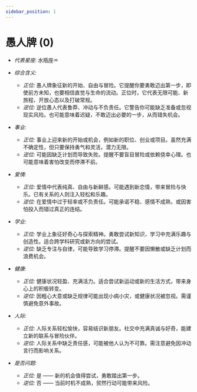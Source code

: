 ```yaml
---
sidebar_position: 1
---
```


# 愚人牌 (0)

- *代表星座:* 水瓶座♒️
- *综合含义:* 
  - *正位:* 愚人牌象征新的开始、自由与冒险。它提醒你要勇敢迈出第一步，即使前方未知，也要相信直觉与生命的流动。正位时，它代表无限可能、新旅程、开放心态以及打破常规。
  - *逆位:* 逆位愚人代表鲁莽、冲动与不负责任。它警告你可能缺乏准备或忽视现实风险。也可能意味着迟疑，不敢迈出必要的一步，从而错失机会。
- *事业:* 
  - *正位:* 事业上迎来新的开始或机会，例如新的职位、创业或项目。虽然充满不确定性，但只要保持勇气和灵活，潜力无限。
  - *逆位:* 可能因缺乏计划而导致失败。提醒不要盲目冒险或依赖侥幸心理。也可能意味着害怕改变而停滞不前。
- *爱情:* 
  - *正位:* 爱情中代表纯真、自由与新鲜感。可能遇到新恋情，带来冒险与快乐。已有关系的人则注入轻松和乐趣。
  - *逆位:* 在爱情中过于轻率或不负责任。可能承诺不稳、感情不成熟，或因害怕投入而错过真正的连结。
- *学业:* 
  - *正位:* 学业上象征好奇心与探索精神。勇敢尝试新知识，学习中充满乐趣与创造性。适合跨学科研究或新方向的尝试。
  - *逆位:* 缺乏专注与自律，可能导致学习停滞。提醒不要因懒散或缺乏计划而浪费机会。
- *健康:* 
  - *正位:* 健康状况轻盈、充满活力。适合尝试新运动或新的生活方式，带来身心上的积极转变。
  - *逆位:* 因粗心大意或缺乏规律可能出现小病小灾，或健康状况被忽视。需谨慎避免意外事故。
- *人际:* 
  - *正位:* 人际关系轻松愉快，容易结识新朋友。社交中充满真诚与好奇，能建立新的联系与冒险伙伴。
  - *逆位:* 人际关系中缺乏责任感，可能被他人认为不可靠。需注意避免因冲动言行而影响关系。

    
- *是否问题:* 
  - *正位:* 是 —— 新的机会值得尝试，勇敢踏出第一步。
  - *逆位:* 否 —— 当前时机不成熟，贸然行动可能带来风险。
